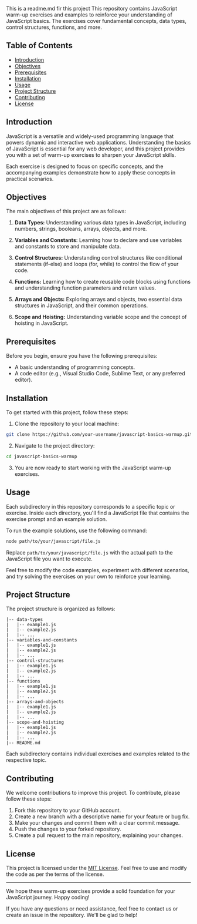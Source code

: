 This is a readme.md
fir this project 
This repository contains JavaScript warm-up exercises and examples to reinforce your understanding of JavaScript basics. The exercises cover fundamental concepts, data types, control structures, functions, and more.

## Table of Contents

- [Introduction](#introduction)
- [Objectives](#objectives)
- [Prerequisites](#prerequisites)
- [Installation](#installation)
- [Usage](#usage)
- [Project Structure](#project-structure)
- [Contributing](#contributing)
- [License](#license)

## Introduction

JavaScript is a versatile and widely-used programming language that powers dynamic and interactive web applications. Understanding the basics of JavaScript is essential for any web developer, and this project provides you with a set of warm-up exercises to sharpen your JavaScript skills.

Each exercise is designed to focus on specific concepts, and the accompanying examples demonstrate how to apply these concepts in practical scenarios.

## Objectives

The main objectives of this project are as follows:

1. **Data Types:** Understanding various data types in JavaScript, including numbers, strings, booleans, arrays, objects, and more.

2. **Variables and Constants:** Learning how to declare and use variables and constants to store and manipulate data.

3. **Control Structures:** Understanding control structures like conditional statements (if-else) and loops (for, while) to control the flow of your code.

4. **Functions:** Learning how to create reusable code blocks using functions and understanding function parameters and return values.

5. **Arrays and Objects:** Exploring arrays and objects, two essential data structures in JavaScript, and their common operations.

6. **Scope and Hoisting:** Understanding variable scope and the concept of hoisting in JavaScript.

## Prerequisites

Before you begin, ensure you have the following prerequisites:

- A basic understanding of programming concepts.
- A code editor (e.g., Visual Studio Code, Sublime Text, or any preferred editor).

## Installation

To get started with this project, follow these steps:

1. Clone the repository to your local machine:

```bash
git clone https://github.com/your-username/javascript-basics-warmup.git
```

2. Navigate to the project directory:

```bash
cd javascript-basics-warmup
```

3. You are now ready to start working with the JavaScript warm-up exercises.

## Usage

Each subdirectory in this repository corresponds to a specific topic or exercise. Inside each directory, you'll find a JavaScript file that contains the exercise prompt and an example solution.

To run the example solutions, use the following command:

```bash
node path/to/your/javascript/file.js
```

Replace `path/to/your/javascript/file.js` with the actual path to the JavaScript file you want to execute.

Feel free to modify the code examples, experiment with different scenarios, and try solving the exercises on your own to reinforce your learning.

## Project Structure

The project structure is organized as follows:

```
|-- data-types
|   |-- example1.js
|   |-- example2.js
|   |-- ...
|-- variables-and-constants
|   |-- example1.js
|   |-- example2.js
|   |-- ...
|-- control-structures
|   |-- example1.js
|   |-- example2.js
|   |-- ...
|-- functions
|   |-- example1.js
|   |-- example2.js
|   |-- ...
|-- arrays-and-objects
|   |-- example1.js
|   |-- example2.js
|   |-- ...
|-- scope-and-hoisting
|   |-- example1.js
|   |-- example2.js
|   |-- ...
|-- README.md
```

Each subdirectory contains individual exercises and examples related to the respective topic.

## Contributing

We welcome contributions to improve this project. To contribute, please follow these steps:

1. Fork this repository to your GitHub account.
2. Create a new branch with a descriptive name for your feature or bug fix.
3. Make your changes and commit them with a clear commit message.
4. Push the changes to your forked repository.
5. Create a pull request to the main repository, explaining your changes.

## License

This project is licensed under the [MIT License](LICENSE). Feel free to use and modify the code as per the terms of the license.

---

We hope these warm-up exercises provide a solid foundation for your JavaScript journey. Happy coding!

If you have any questions or need assistance, feel free to contact us or create an issue in the repository. We'll be glad to help!
